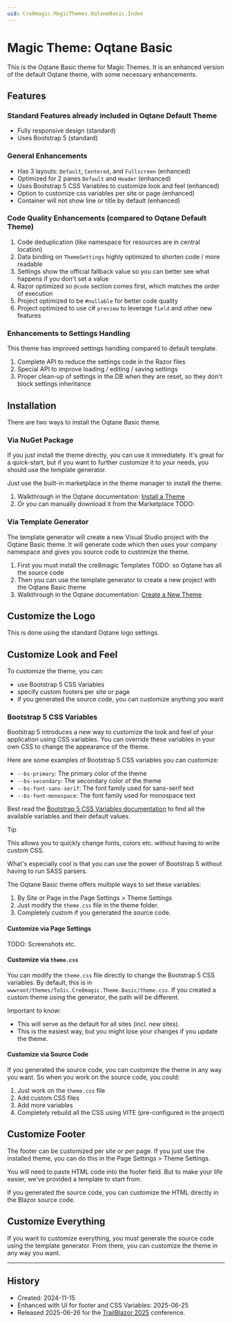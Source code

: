 ```yaml
---
uid: Cre8magic.MagicThemes.OqtaneBasic.Index
---
```


# Magic Theme: Oqtane Basic

This is the Oqtane Basic theme for Magic Themes.
It is an enhanced version of the default Oqtane theme, with some necessary enhancements.

## Features

### Standard Features already included in Oqtane Default Theme

- Fully responsive design (standard)
- Uses Bootstrap 5 (standard)

### General Enhancements

- Has 3 layouts: `Default`, `Centered`, and `Fullscreen` (enhanced)
- Optimized for 2 panes `Default` and `Header` (enhanced)
- Uses Bootstrap 5 CSS Variables to customize look and feel (enhanced)
- Option to customize css variables per site or page (enhanced)
- Container will not show line or title by default (enhanced)

### Code Quality Enhancements (compared to Oqtane Default Theme)

1. Code deduplication (like namespace for resources are in central location)
1. Data binding on `ThemeSettings` highly optimized to shorten code / more readable
1. Settings show the official fallback value so you can better see what happens if you don't set a value
1. Razor optimized so `@code` section comes first, which matches the order of execution
1. Project optimized to be `#nullable` for better code quality
1. Project optimized to use c# `preview` to leverage `field` and other new features

### Enhancements to Settings Handling

This theme has improved settings handling compared to default template.

1. Complete API to reduce the settings code in the Razor files
1. Special API to improve loading / editing / saving settings
1. Proper clean-up of settings in the DB when they are reset, so they don't block settings inheritance

## Installation

There are two ways to install the Oqtane Basic theme.

### Via NuGet Package

If you just install the theme directly, you can use it immediately.
It's great for a quick-start, but if you want to further customize it to your needs, you should use the template generator.

Just use the built-in marketplace in the theme manager to install the theme.

1. Walkthrough in the Oqtane documentation: [Install a Theme](https://docs.oqtane.org/manuals/system/theme-management.html#installing-themes)
1. Or you can manually download it from the Marketplace TODO:

### Via Template Generator

The template generator will create a new Visual Studio project with the Oqtane Basic theme.
It will generate code which then uses your company namespace and gives you source code to customize the theme.

1. First you must install the cre8magic Templates TODO: so Oqtane has all the source code
1. Then you can use the template generator to create a new project with the Oqtane Basic theme
1. Walkthrough in the Oqtane documentation: [Create a New Theme](https://docs.oqtane.org/manuals/system/theme-management.html#creating-themes)

## Customize the Logo

This is done using the standard Oqtane logo settings.

## Customize Look and Feel

To customize the theme, you can:

- use Bootstrap 5 CSS Variables
- specify custom footers per site or page
- if you generated the source code, you can customize anything you want

### Bootstrap 5 CSS Variables

Bootstrap 5 introduces a new way to customize the look and feel of your application using CSS variables.
You can override these variables in your own CSS to change the appearance of the theme.

Here are some examples of Bootstrap 5 CSS variables you can customize:

- `--bs-primary`: The primary color of the theme
- `--bs-secondary`: The secondary color of the theme
- `--bs-font-sans-serif`: The font family used for sans-serif text
- `--bs-font-monospace`: The font family used for monospace text

Best read the [Bootstrap 5 CSS Variables documentation](https://getbootstrap.com/docs/5.3/customize/css-variables/) to find all the available variables and their default values.

> [!TIP]
> This allows you to quickly change fonts, colors etc. without having to write custom CSS.
>
> What's especially cool is that you can use the power of Bootstrap 5 without having to run SASS parsers.

The Oqtane Basic theme offers multiple ways to set these variables:

1. By Site or Page in the Page Settings > Theme Settings
1. Just modify the `theme.css` file in the theme folder.
1. Completely custom if you generated the source code.

#### Customize via Page Settings

TODO: Screenshots etc.

#### Customize via `theme.css`

You can modify the `theme.css` file directly to change the Bootstrap 5 CSS variables.
By default, this is in `wwwroot/themes/ToSic.Cre8magic.Theme.Basic/theme.css`.
If you created a custom theme using the generator, the path will be different.

Important to know:

- This will serve as the default for all sites (incl. new sites).
- This is the easiest way, but you might lose your changes if you update the theme.


#### Customize via Source Code

If you generated the source code, you can customize the theme in any way you want.
So when you work on the source code, you could:

1. Just work on the `theme.css` file
2. Add custom CSS files
3. Add more variables
4. Completely rebuild all the CSS using VITE (pre-configured in the project)

## Customize Footer

The footer can be customized per site or per page.
If you just use the installed theme, you can do this in the Page Settings > Theme Settings.

You will need to paste HTML code into the footer field.
But to make your life easier, we've provided a template to start from.

If you generated the source code, you can customize the HTML directly in the Blazor source code.

## Customize Everything

If you want to customize everything, you must generate the source code using the template generator.
From there, you can customize the theme in any way you want.

---

## History

- Created: 2024-11-15
- Enhanced with UI for footer and CSS Variables: 2025-06-25
- Released 2025-06-26 for the [TrailBlazor 2025](https://trailblazor.net/) conference.
